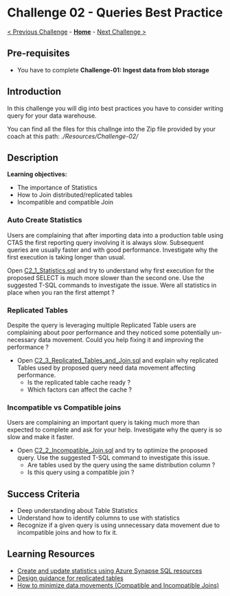 # Challenge 02 - Queries Best Practice

[< Previous Challenge](./Challenge-01.md) - **[Home](../README.md)** - [Next Challenge >](./Challenge-03.md)

## Pre-requisites
- You have to complete **Challenge-01: Ingest data from blob storage**

## Introduction

In this challenge you will dig into best practices you have to consider writing query for your data warehouse.

You can find all the files for this challnge into the Zip file provided by your coach at this path: _./Resources/Challenge-02/_ 

## Description

**Learning objectives:**
- The importance of Statistics
- How to Join distributed/replicated tables
- Incompatible and compatible Join

### Auto Create Statistics

Users are complaining that after importing data into a production table using CTAS the first reporting query involving it is always slow. Subsequent queries are usually faster and with good performance. Investigate why the first execution is taking longer than usual.

Open [C2_1_Statistics.sql](./Resources/Challenge-02/C2_1_Statistics.sql?raw=true) and try to understand why first execution for the proposed SELECT is much more slower than the second one. Use the suggested T-SQL commands to investigate the issue.
Were all statistics in place when you ran the first attempt ?

### Replicated Tables

Despite the query is leveraging multiple Replicated Table users are complaining about poor performance and they noticed some potentially un-necessary data movement. 
Could you help fixing it and improving the performance ? 
  - Open [C2_3_Replicated_Tables_and_Join.sql](./Resources/Challenge-02/C2_2_Replicated_Tables_and_Join.sql?raw=true) and explain why replicated Tables used by proposed query need data movement affecting performance.
    - Is the replicated table cache ready ?
    - Which factors can affect the cache ?

### Incompatible vs Compatible joins

Users are complaining an important query is taking much more than expected to complete and ask for your help. Investigate why the query is so slow and make it faster.

- Open [C2_2_Incompatible_Join.sql](./Resources/Challenge-02/C2_3_Incompatible_Join.sql?raw=true) and try to optimize the proposed query.
Use the suggested T-SQL command to investigate this issue.
  - Are tables used by the query using the same distribution column ? 
  - Is this query using a compatible join ?

## Success Criteria

- Deep understanding about Table Statistics
- Understand how to identify columns to use with statistics
- Recognize if a given query is using unnecessary data movement due to incompatible joins and how to fix it.

## Learning Resources

- [Create and update statistics using Azure Synapse SQL resources](https://docs.microsoft.com/en-us/azure/synapse-analytics/sql/develop-tables-statistics)
- [Design guidance for replicated tables](https://docs.microsoft.com/en-us/azure/synapse-analytics/sql-data-warehouse/design-guidance-for-replicated-tables)
- [How to minimize data movements (Compatible and Incompatible Joins)](https://techcommunity.microsoft.com/t5/azure-synapse-analytics-blog/how-to-minimize-data-movements-compatible-and-incompatible-joins/ba-p/1807104)